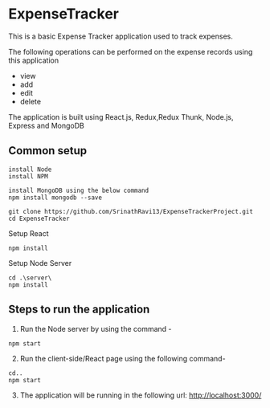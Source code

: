 # ExpenseTracker

This is a basic Expense Tracker application used to track expenses.  

The following operations can be performed on the expense records using this application 
- view
- add 
- edit
- delete

The application is built using React.js, Redux,Redux Thunk, Node.js, Express and MongoDB

## Common setup

```
install Node
install NPM

install MongoDB using the below command
npm install mongodb --save

git clone https://github.com/SrinathRavi13/ExpenseTrackerProject.git
cd ExpenseTracker
```
Setup React
```
npm install
```
Setup Node Server
```
cd .\server\
npm install
```

## Steps to run the application
1) Run the Node server by using the command - 
```
npm start
```
2) Run the client-side/React page using the following command-
```
cd..
npm start
```
3) The application will be running in the following url:
[http://localhost:3000/](http://localhost:3000/)
